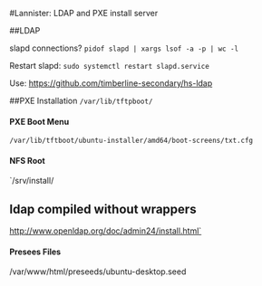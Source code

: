 #Lannister: LDAP and PXE install server

##LDAP

slapd connections? `pidof slapd | xargs lsof -a -p | wc -l`

Restart slapd:  `sudo systemctl restart slapd.service`

Use: https://github.com/timberline-secondary/hs-ldap
 

##PXE Installation
`/var/lib/tftpboot/`

#### PXE Boot Menu
`/var/lib/tftboot/ubuntu-installer/amd64/boot-screens/txt.cfg`

#### NFS Root
`/srv/install/

## ldap compiled without wrappers
http://www.openldap.org/doc/admin24/install.html`


#### Presees Files
/var/www/html/preseeds/ubuntu-desktop.seed
